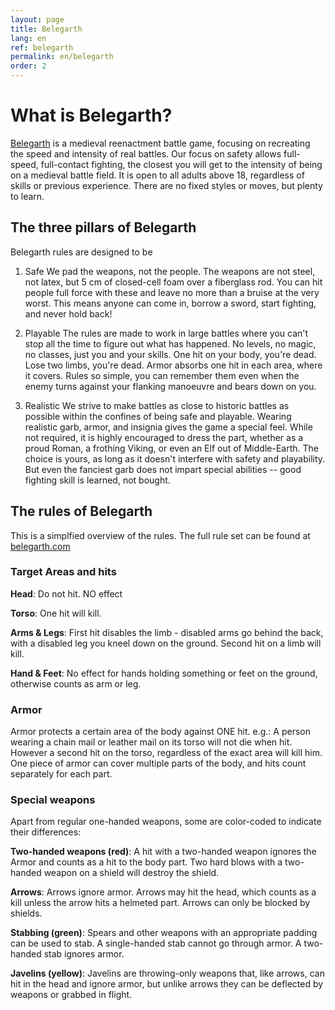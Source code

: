 ```yaml
---
layout: page
title: Belegarth
lang: en
ref: belegarth
permalink: en/belegarth
order: 2
---
```


# What is Belegarth?

[Belegarth](https://www.belegarth.com) is a medieval reenactment battle game, focusing on recreating the
speed and intensity of real battles. Our focus on safety allows
full-speed, full-contact fighting, the closest you will get to the intensity of being on a medieval battle field. It is open 
to all adults above 18, regardless of skills or previous experience. There are no fixed styles or moves, 
but plenty to learn.

## The three pillars of Belegarth

Belegarth rules are designed to be

1. Safe
We pad the weapons, not the people. The weapons are not steel, not latex, but 5 cm of closed-cell foam over a
fiberglass rod. You can hit people full force with these and leave no more than a bruise at the very worst. This
means anyone can come in, borrow a sword, start fighting, and never hold back!

2. Playable
The rules are made to work in large battles where you can't stop all the time to figure out what has happened. No levels,
no magic, no classes, just you and your skills. One hit on your body, you're dead. Lose two limbs, you're dead.
Armor absorbs one hit in each area, where it covers. Rules so simple, you can remember them even when the enemy
turns against your flanking manoeuvre and bears down on you.

3. Realistic
We strive to make battles as close to historic battles as possible within the confines of being safe and playable. 
Wearing realistic garb, armor, and insignia gives the game a special feel. While not required, it is highly encouraged
to dress the part, whether as a proud Roman, a frothing Viking, or even an Elf out of Middle-Earth. The choice is yours,
as long as it doesn't interfere with safety and playability. But even the fanciest garb does not impart special abilities -- good fighting skill is learned, not bought.

## The rules of Belegarth

This is a simplfied overview of the rules. The full rule set can be found at [belegarth.com](http://belegarth.com/rules.php)

### Target Areas and hits
	
**Head**: Do not hit. NO effect

**Torso**: One hit will kill. 

**Arms & Legs**: First hit disables the limb - disabled arms go behind the back, with a disabled leg you kneel down on the ground.
Second hit on a limb will kill.

**Hand & Feet**: No effect for hands holding something or feet on the ground, otherwise counts as arm or leg.

### Armor

Armor protects a certain area of the body against ONE hit. 
e.g.: A person wearing a chain mail or leather mail on its torso will not die when hit. 
However a second hit on the torso, regardless of the exact area will kill him. One piece of armor can cover multiple parts
of the body, and hits count separately for each part.

### Special weapons 

Apart from regular one-handed weapons, some are color-coded to indicate their differences:

**Two-handed weapons (red)**: A hit with a two-handed weapon ignores the Armor and counts as a hit to the body part. 
Two hard blows with a two-handed weapon on a shield will destroy the shield.

**Arrows**: Arrows ignore armor. Arrows may hit the head, which counts as a kill unless the arrow hits a helmeted part. 
Arrows can only be blocked by shields.

**Stabbing (green)**: Spears and other weapons with an appropriate padding can be used to stab. A single-handed stab cannot go through armor.
A two-handed stab ignores armor.

**Javelins (yellow)**: Javelins are throwing-only weapons that, like arrows, can hit in the head and ignore armor, but unlike arrows they can be
deflected by weapons or grabbed in flight.
